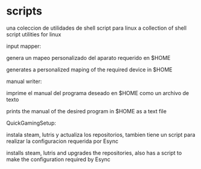 # scripts
una coleccion de utilidades de shell script para linux
a collection of shell script utilities for linux


input mapper:

  genera un mapeo personalizado del aparato requerido en $HOME

  generates a personalized maping of the required device in $HOME



manual writer:

  imprime el manual del programa deseado en $HOME como un archivo de texto

  prints the manual of the desired program in $HOME as a text file



QuickGamingSetup:

  instala steam, lutris y actualiza los repositorios, tambien tiene un script para realizar la configuracion requerida por Esync

   installs steam, lutris and upgrades the repositories, also has a script to make the configuration required by Esync
